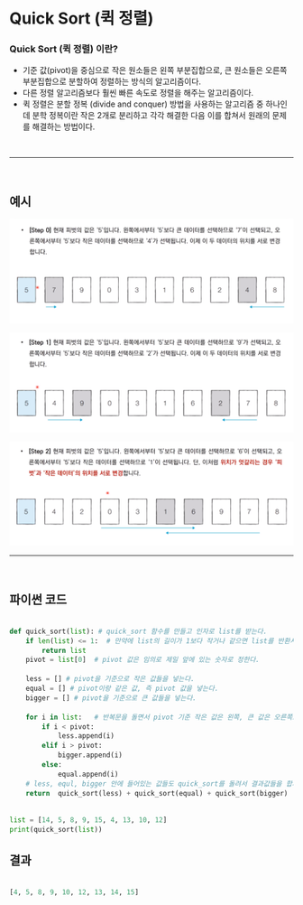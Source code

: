# Quick Sort (퀵 정렬)



###  Quick Sort (퀵 정렬) 이란?

- 기준 값(pivot)을 중심으로 작은 원소들은 왼쪽 부분집합으로, 큰 원소들은 오른쪽 부분집합으로 분할하여 정렬하는 방식의 알고리즘이다. 
- 다른 정렬 알고리즘보다 훨씬 빠른 속도로 정렬을 해주는 알고리즘이다.
- 퀵 정렬은 분할 정복 (divide and conquer) 방법을 사용하는 알고리즘 중 하나인데 분학 정복이란 작은 2개로 분리하고 각각 해결한 다음 이를 합쳐서 원래의 문제를 해결하는 방법이다.
<br/>

------

<br/>


## 예시

![01](Quick_Sort.assets/01.png)

![02](Quick_Sort.assets/02.png)

![03](Quick_Sort.assets/03.png)

------



<br/>

## 파이썬 코드

```python

def quick_sort(list): # quick_sort 함수를 만들고 인자로 list를 받는다.
    if len(list) <= 1:  # 만약에 list의 길이가 1보다 작거나 같으면 list를 반환시킨다.
        return list
    pivot = list[0]  # pivot 값은 임의로 제일 앞에 있는 숫자로 정한다.
    
    less = [] # pivot을 기준으로 작은 값들을 넣는다.
    equal = [] # pivot이랑 같은 값, 즉 pivot 값을 넣는다.
    bigger = [] # pivot을 기준으로 큰 값들을 넣는다.
    
    for i in list:   # 반복문을 돌면서 pivot 기준 작은 값은 왼쪽, 큰 값은 오른쪽으로 이동시켜준다. 
        if i < pivot:
            less.append(i)
        elif i > pivot:
            bigger.append(i)
        else: 
            equal.append(i)
    # less, equl, bigger 안에 들어있는 값들도 quick_sort를 돌려서 결과값들을 합쳐서 결과를 보여준다.
    return  quick_sort(less) + quick_sort(equal) + quick_sort(bigger)

```



```python

list = [14, 5, 8, 9, 15, 4, 13, 10, 12]
print(quick_sort(list))

```



## 결과

```python

[4, 5, 8, 9, 10, 12, 13, 14, 15]

```

